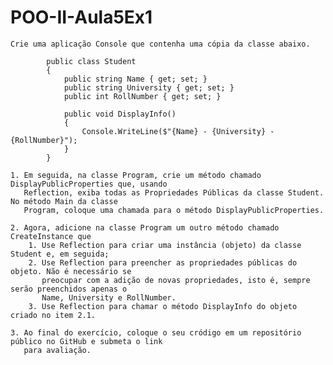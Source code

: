 # POO-II-Aula5Ex1

    Crie uma aplicação Console que contenha uma cópia da classe abaixo.

            public class Student
            {
                public string Name { get; set; }
                public string University { get; set; }
                public int RollNumber { get; set; }

                public void DisplayInfo()
                {
                    Console.WriteLine($"{Name} - {University} - {RollNumber}");
                }
            }

    1. Em seguida, na classe Program, crie um método chamado DisplayPublicProperties que, usando 
       Reflection, exiba todas as Propriedades Públicas da classe Student. No método Main da classe 
       Program, coloque uma chamada para o método DisplayPublicProperties.

    2. Agora, adicione na classe Program um outro método chamado CreateInstance que
        1. Use Reflection para criar uma instância (objeto) da classe Student e, em seguida;
        2. Use Reflection para preencher as propriedades públicas do objeto. Não é necessário se 
           preocupar com a adição de novas propriedades, isto é, sempre serão preenchidos apenas o 
           Name, University e RollNumber.
        3. Use Reflection para chamar o método DisplayInfo do objeto criado no item 2.1.

    3. Ao final do exercício, coloque o seu cródigo em um repositório público no GitHub e submeta o link 
       para avaliação.
